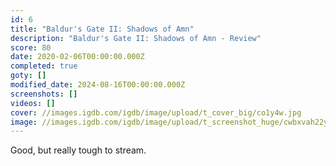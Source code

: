 ```yaml
---
id: 6
title: "Baldur's Gate II: Shadows of Amn"
description: "Baldur's Gate II: Shadows of Amn - Review"
score: 80
date: 2020-02-06T00:00:00.000Z
completed: true
goty: []
modified_date: 2024-08-16T00:00:00.000Z
screenshots: []
videos: []
cover: //images.igdb.com/igdb/image/upload/t_cover_big/co1y4w.jpg
image: //images.igdb.com/igdb/image/upload/t_screenshot_huge/cwbxvah22y5lv3lnq173.jpg
---
```

Good, but really tough to stream.